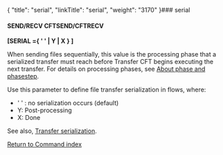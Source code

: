 {
    "title": "serial",
    "linkTitle": "serial",
    "weight": "3170"
}### serial

#### SEND/RECV CFTSEND/CFTRECV

****[SERIAL ={ <span class="underline">' '</span> &#124; Y &#124; X } ]****

When sending files sequentially, this value is the processing phase that a serialized transfer must reach before Transfer CFT begins executing the next transfer. For details on processing phases, see <a href="../../../../concepts/phase_and_phasestep" class="MCXref xref">About phase and phasestep</a>.

Use this parameter to define file transfer serialization in flows, where:

- ' ' : no serialization occurs (default)
- Y: Post-processing
- X: Done

See also, [Transfer serialization](../../../../app_integration_intro/transfer_serialization).

[Return to Command index](../../)
